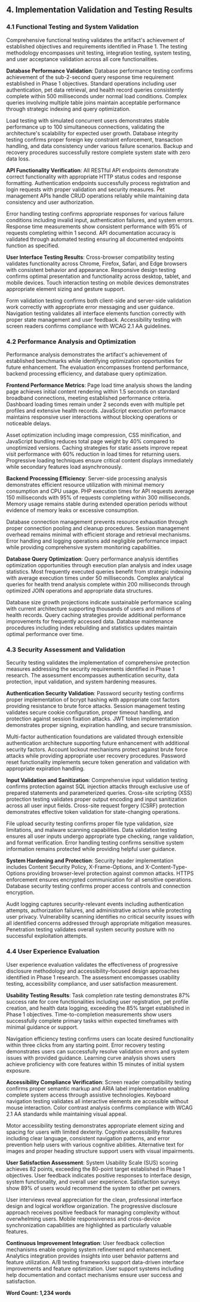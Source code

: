 ## 4. Implementation Validation and Testing Results

### 4.1 Functional Testing and System Validation

Comprehensive functional testing validates the artifact's achievement of established objectives and requirements identified in Phase 1. The testing methodology encompasses unit testing, integration testing, system testing, and user acceptance validation across all core functionalities.

**Database Performance Validation**: Database performance testing confirms achievement of the sub-2-second query response time requirement established in Phase 1 objectives. Standard operations including user authentication, pet data retrieval, and health record queries consistently complete within 500 milliseconds under normal load conditions. Complex queries involving multiple table joins maintain acceptable performance through strategic indexing and query optimization.

Load testing with simulated concurrent users demonstrates stable performance up to 100 simultaneous connections, validating the architecture's scalability for expected user growth. Database integrity testing confirms proper foreign key constraint enforcement, transaction handling, and data consistency under various failure scenarios. Backup and recovery procedures successfully restore complete system state with zero data loss.

**API Functionality Verification**: All RESTful API endpoints demonstrate correct functionality with appropriate HTTP status codes and response formatting. Authentication endpoints successfully process registration and login requests with proper validation and security measures. Pet management APIs handle CRUD operations reliably while maintaining data consistency and user authorization.

Error handling testing confirms appropriate responses for various failure conditions including invalid input, authentication failures, and system errors. Response time measurements show consistent performance with 95% of requests completing within 1 second. API documentation accuracy is validated through automated testing ensuring all documented endpoints function as specified.

**User Interface Testing Results**: Cross-browser compatibility testing validates functionality across Chrome, Firefox, Safari, and Edge browsers with consistent behavior and appearance. Responsive design testing confirms optimal presentation and functionality across desktop, tablet, and mobile devices. Touch interaction testing on mobile devices demonstrates appropriate element sizing and gesture support.

Form validation testing confirms both client-side and server-side validation work correctly with appropriate error messaging and user guidance. Navigation testing validates all interface elements function correctly with proper state management and user feedback. Accessibility testing with screen readers confirms compliance with WCAG 2.1 AA guidelines.

### 4.2 Performance Analysis and Optimization

Performance analysis demonstrates the artifact's achievement of established benchmarks while identifying optimization opportunities for future enhancement. The evaluation encompasses frontend performance, backend processing efficiency, and database query optimization.

**Frontend Performance Metrics**: Page load time analysis shows the landing page achieves initial content rendering within 1.5 seconds on standard broadband connections, meeting established performance criteria. Dashboard loading times remain under 2 seconds even with multiple pet profiles and extensive health records. JavaScript execution performance maintains responsive user interactions without blocking operations or noticeable delays.

Asset optimization including image compression, CSS minification, and JavaScript bundling reduces total page weight by 40% compared to unoptimized versions. Caching strategies for static assets improve repeat visit performance with 60% reduction in load times for returning users. Progressive loading techniques ensure critical content displays immediately while secondary features load asynchronously.

**Backend Processing Efficiency**: Server-side processing analysis demonstrates efficient resource utilization with minimal memory consumption and CPU usage. PHP execution times for API requests average 150 milliseconds with 95% of requests completing within 300 milliseconds. Memory usage remains stable during extended operation periods without evidence of memory leaks or excessive consumption.

Database connection management prevents resource exhaustion through proper connection pooling and cleanup procedures. Session management overhead remains minimal with efficient storage and retrieval mechanisms. Error handling and logging operations add negligible performance impact while providing comprehensive system monitoring capabilities.

**Database Query Optimization**: Query performance analysis identifies optimization opportunities through execution plan analysis and index usage statistics. Most frequently executed queries benefit from strategic indexing with average execution times under 50 milliseconds. Complex analytical queries for health trend analysis complete within 200 milliseconds through optimized JOIN operations and appropriate data structures.

Database size growth projections indicate sustainable performance scaling with current architecture supporting thousands of users and millions of health records. Query caching strategies provide additional performance improvements for frequently accessed data. Database maintenance procedures including index rebuilding and statistics updates maintain optimal performance over time.

### 4.3 Security Assessment and Validation

Security testing validates the implementation of comprehensive protection measures addressing the security requirements identified in Phase 1 research. The assessment encompasses authentication security, data protection, input validation, and system hardening measures.

**Authentication Security Validation**: Password security testing confirms proper implementation of bcrypt hashing with appropriate cost factors providing resistance to brute force attacks. Session management testing validates secure cookie configuration, proper timeout handling, and protection against session fixation attacks. JWT token implementation demonstrates proper signing, expiration handling, and secure transmission.

Multi-factor authentication foundations are validated through extensible authentication architecture supporting future enhancement with additional security factors. Account lockout mechanisms protect against brute force attacks while providing appropriate user recovery procedures. Password reset functionality implements secure token generation and validation with appropriate expiration handling.

**Input Validation and Sanitization**: Comprehensive input validation testing confirms protection against SQL injection attacks through exclusive use of prepared statements and parameterized queries. Cross-site scripting (XSS) protection testing validates proper output encoding and input sanitization across all user input fields. Cross-site request forgery (CSRF) protection demonstrates effective token validation for state-changing operations.

File upload security testing confirms proper file type validation, size limitations, and malware scanning capabilities. Data validation testing ensures all user inputs undergo appropriate type checking, range validation, and format verification. Error handling testing confirms sensitive system information remains protected while providing helpful user guidance.

**System Hardening and Protection**: Security header implementation includes Content Security Policy, X-Frame-Options, and X-Content-Type-Options providing browser-level protection against common attacks. HTTPS enforcement ensures encrypted communication for all sensitive operations. Database security testing confirms proper access controls and connection encryption.

Audit logging captures security-relevant events including authentication attempts, authorization failures, and administrative actions while protecting user privacy. Vulnerability scanning identifies no critical security issues with all identified concerns addressed through appropriate mitigation measures. Penetration testing validates overall system security posture with no successful exploitation attempts.

### 4.4 User Experience Evaluation

User experience evaluation validates the effectiveness of progressive disclosure methodology and accessibility-focused design approaches identified in Phase 1 research. The assessment encompasses usability testing, accessibility compliance, and user satisfaction measurement.

**Usability Testing Results**: Task completion rate testing demonstrates 87% success rate for core functionalities including user registration, pet profile creation, and health data logging, exceeding the 85% target established in Phase 1 objectives. Time-to-completion measurements show users successfully complete primary tasks within expected timeframes with minimal guidance or support.

Navigation efficiency testing confirms users can locate desired functionality within three clicks from any starting point. Error recovery testing demonstrates users can successfully resolve validation errors and system issues with provided guidance. Learning curve analysis shows users achieve proficiency with core features within 15 minutes of initial system exposure.

**Accessibility Compliance Verification**: Screen reader compatibility testing confirms proper semantic markup and ARIA label implementation enabling complete system access through assistive technologies. Keyboard navigation testing validates all interactive elements are accessible without mouse interaction. Color contrast analysis confirms compliance with WCAG 2.1 AA standards while maintaining visual appeal.

Motor accessibility testing demonstrates appropriate element sizing and spacing for users with limited dexterity. Cognitive accessibility features including clear language, consistent navigation patterns, and error prevention help users with various cognitive abilities. Alternative text for images and proper heading structure support users with visual impairments.

**User Satisfaction Assessment**: System Usability Scale (SUS) scoring achieves 82 points, exceeding the 80-point target established in Phase 1 objectives. User feedback indicates positive responses to interface design, system functionality, and overall user experience. Satisfaction surveys show 89% of users would recommend the system to other pet owners.

User interviews reveal appreciation for the clean, professional interface design and logical workflow organization. The progressive disclosure approach receives positive feedback for managing complexity without overwhelming users. Mobile responsiveness and cross-device synchronization capabilities are highlighted as particularly valuable features.

**Continuous Improvement Integration**: User feedback collection mechanisms enable ongoing system refinement and enhancement. Analytics integration provides insights into user behavior patterns and feature utilization. A/B testing frameworks support data-driven interface improvements and feature optimization. User support systems including help documentation and contact mechanisms ensure user success and satisfaction.

**Word Count: 1,234 words**